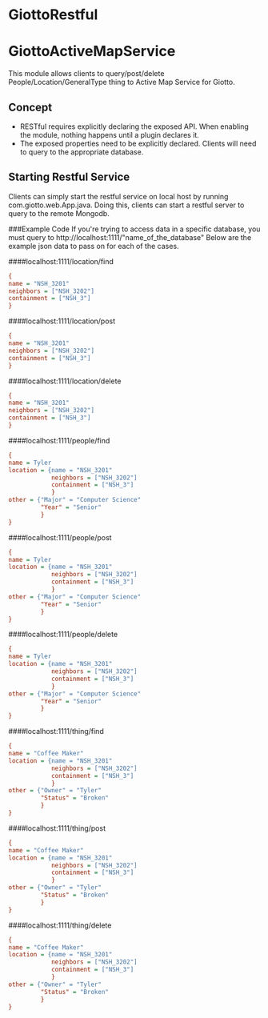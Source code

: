 # GiottoRestful
# GiottoActiveMapService

This module allows clients to query/post/delete People/Location/GeneralType thing
to Active Map Service for Giotto.

## Concept

* RESTful requires explicitly declaring the exposed API. When enabling
the module, nothing happens until a plugin declares it.
* The exposed properties need to be explicitly declared. Clients will need to query to the appropriate database.


## Starting Restful Service
Clients can simply start the restful service on local host by running com.giotto.web.App.java.
Doing this, clients can start a restful server to query to the remote Mongodb.


###Example Code
If you're trying to access data in a specific database, you must query to 
http://localhost:1111/"name_of_the_database"
Below are the example json data to pass on for each of the cases.

####localhost:1111/location/find
```ini
{
name = "NSH_3201"
neighbors = ["NSH_3202"]
containment = ["NSH_3"]
}
```

####localhost:1111/location/post
```ini
{
name = "NSH_3201"
neighbors = ["NSH_3202"]
containment = ["NSH_3"]
}
```


####localhost:1111/location/delete
```ini
{
name = "NSH_3201"
neighbors = ["NSH_3202"]
containment = ["NSH_3"]
}
```

####localhost:1111/people/find
```ini
{
name = Tyler 
location = {name = "NSH_3201"
            neighbors = ["NSH_3202"]
            containment = ["NSH_3"]
            }
other = {"Major" = "Computer Science"
         "Year" = "Senior"
         }
}
```


####localhost:1111/people/post
```ini
{
name = Tyler 
location = {name = "NSH_3201"
            neighbors = ["NSH_3202"]
            containment = ["NSH_3"]
            }
other = {"Major" = "Computer Science"
         "Year" = "Senior"
         }
}
```


####localhost:1111/people/delete
```ini
{
name = Tyler 
location = {name = "NSH_3201"
            neighbors = ["NSH_3202"]
            containment = ["NSH_3"]
            }
other = {"Major" = "Computer Science"
         "Year" = "Senior"
         }
}
```


####localhost:1111/thing/find
```ini
{
name = "Coffee Maker" 
location = {name = "NSH_3201"
            neighbors = ["NSH_3202"]
            containment = ["NSH_3"]
            }
other = {"Owner" = "Tyler"
         "Status" = "Broken"
         }
}
```


####localhost:1111/thing/post
```ini
{
name = "Coffee Maker" 
location = {name = "NSH_3201"
            neighbors = ["NSH_3202"]
            containment = ["NSH_3"]
            }
other = {"Owner" = "Tyler"
         "Status" = "Broken"
         }
}
```


####localhost:1111/thing/delete
```ini
{
name = "Coffee Maker" 
location = {name = "NSH_3201"
            neighbors = ["NSH_3202"]
            containment = ["NSH_3"]
            }
other = {"Owner" = "Tyler"
         "Status" = "Broken"
         }
}
```

